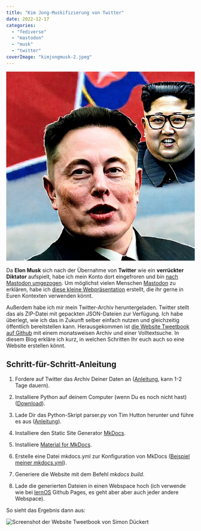 ```yaml
---
title: "Kim Jong-Muskifizierung von Twitter"
date: 2022-12-17
categories: 
  - "fediverse"
  - "mastodon"
  - "musk"
  - "twitter"
coverImage: "kimjongmusk-2.jpeg"
---
```


![](./images/kimjongmusk-2.jpeg)

Da **Elon Musk** sich nach der Übernahme von **Twitter** wie ein **verrückter Diktator** aufspielt, habe ich mein Konto dort eingefroren und bin [nach Mastodon umgezogen](https://chaos.social/@sdueckert). Um möglichst vielen Menschen [Mastodon](https://de.wikipedia.org/wiki/Mastodon_\(Software\)) zu erklären, habe ich [diese kleine Webpräsentation](https://simondueckert.github.io/presentations/mastodon-intro/index.html) erstellt, die ihr gerne in Euren Kontexten verwenden könnt.

<!-- more -->

Außerdem habe ich mir mein Twitter-Archiv heruntergeladen. Twitter stellt das als ZIP-Datei mit gepackten JSON-Dateien zur Verfügung. Ich habe überlegt, wie ich das in Zukunft selber einfach nutzen und gleichzeitig öffentlich bereitstellen kann. Herausgekommen ist [die Website Tweetbook auf Github](https://simondueckert.github.io/tweetbook/) mit einem monatsweisen Archiv und einer Volltextsuche. In diesem Blog erkläre ich kurz, in welchen Schritten Ihr euch auch so eine Website erstellen könnt.

## Schritt-für-Schritt-Anleitung

1. Fordere auf Twitter das Archiv Deiner Daten an ([Anleitung](https://help.twitter.com/de/managing-your-account/how-to-download-your-twitter-archive), kann 1-2 Tage dauern).

3. Installiere Python auf deinem Computer (wenn Du es noch nicht hast) ([Download](https://www.python.org/downloads/)).

5. Lade Dir das Python-Skript parser.py von Tim Hutton herunter und führe es aus ([Anleitung](https://github.com/timhutton/twitter-archive-parser)).

7. Installiere den Static Site Generator [MkDocs](https://www.mkdocs.org/).

9. Installiere [Material for MkDocs](https://squidfunk.github.io/mkdocs-material/).

11. Erstelle eine Datei mkdocs.yml zur Konfiguration von MkDocs ([Beispiel meiner mkdocs.yml](https://github.com/simondueckert/tweetbook/blob/main/mkdocs.yml)).

13. Generiere die Website mit dem Befehl _mkdocs build_.

15. Lade die generierten Dateien in einen Webspace hoch (ich verwende wie bei [lernOS](https://lernos.org) Github Pages, es geht aber aber auch jeder andere Webspace).

So sieht das Ergebnis dann aus:

![Screenshot der Website Tweetbook von Simon Dückert](images/Bildschirm­foto-2022-12-17-um-12.26.09-1024x620.png)
